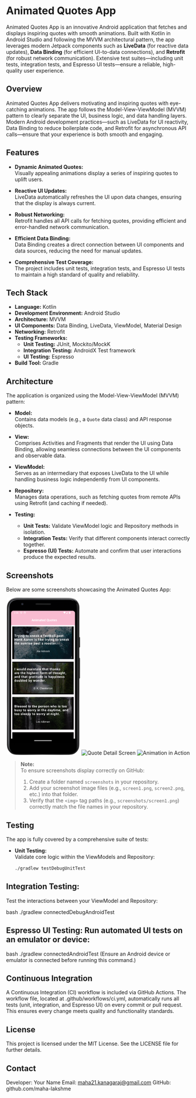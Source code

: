 # Animated Quotes App

Animated Quotes App is an innovative Android application that fetches and displays inspiring quotes with smooth animations. Built with Kotlin in Android Studio and following the MVVM architectural pattern, the app leverages modern Jetpack components such as **LiveData** (for reactive data updates), **Data Binding** (for efficient UI-to-data connections), and **Retrofit** (for robust network communication). Extensive test suites—including unit tests, integration tests, and Espresso UI tests—ensure a reliable, high-quality user experience.

## Overview

Animated Quotes App delivers motivating and inspiring quotes with eye-catching animations. The app follows the Model-View-ViewModel (MVVM) pattern to clearly separate the UI, business logic, and data handling layers. Modern Android development practices—such as LiveData for UI reactivity, Data Binding to reduce boilerplate code, and Retrofit for asynchronous API calls—ensure that your experience is both smooth and engaging.

## Features

- **Dynamic Animated Quotes:**  
  Visually appealing animations display a series of inspiring quotes to uplift users.

- **Reactive UI Updates:**  
  LiveData automatically refreshes the UI upon data changes, ensuring that the display is always current.

- **Robust Networking:**  
  Retrofit handles all API calls for fetching quotes, providing efficient and error-handled network communication.

- **Efficient Data Binding:**  
  Data Binding creates a direct connection between UI components and data sources, reducing the need for manual updates.

- **Comprehensive Test Coverage:**  
  The project includes unit tests, integration tests, and Espresso UI tests to maintain a high standard of quality and reliability.

## Tech Stack

- **Language:** Kotlin  
- **Development Environment:** Android Studio  
- **Architecture:** MVVM  
- **UI Components:** Data Binding, LiveData, ViewModel, Material Design  
- **Networking:** Retrofit  
- **Testing Frameworks:**
  - **Unit Testing:** JUnit, Mockito/MockK  
  - **Integration Testing:** AndroidX Test framework  
  - **UI Testing:** Espresso  
- **Build Tool:** Gradle

## Architecture

The application is organized using the Model-View-ViewModel (MVVM) pattern:

- **Model:**  
  Contains data models (e.g., a `Quote` data class) and API response objects.

- **View:**  
  Comprises Activities and Fragments that render the UI using Data Binding, allowing seamless connections between the UI components and observable data.

- **ViewModel:**  
  Serves as an intermediary that exposes LiveData to the UI while handling business logic independently from UI components.

- **Repository:**  
  Manages data operations, such as fetching quotes from remote APIs using Retrofit (and caching if needed).

- **Testing:**  
  - **Unit Tests:** Validate ViewModel logic and Repository methods in isolation.  
  - **Integration Tests:** Verify that different components interact correctly together.  
  - **Espresso (UI) Tests:** Automate and confirm that user interactions produce the expected results.

## Screenshots

Below are some screenshots showcasing the Animated Quotes App:

<div align="center">
  <img src="screenshots/screen1.png" alt="Home Screen - Animated Quotes" width="200px" />
  <img src="screenshots/screen2.png" alt="Quote Detail Screen" width="200px" />
  <img src="screenshots/screen3.png" alt="Animation in Action" width="200px" />
</div>

> **Note:**  
> To ensure screenshots display correctly on GitHub:  
> 1. Create a folder named `screenshots` in your repository.  
> 2. Add your screenshot image files (e.g., `screen1.png`, `screen2.png`, etc.) into that folder.  
> 3. Verify that the `<img>` tag paths (e.g., `screenshots/screen1.png`) correctly match the file names in your repository.

## Testing

The app is fully covered by a comprehensive suite of tests:

- **Unit Testing:**  
  Validate core logic within the ViewModels and Repository:
  ```bash
  ./gradlew testDebugUnitTest
  
## Integration Testing: 
Test the interactions between your ViewModel and Repository:

bash
./gradlew connectedDebugAndroidTest
## Espresso UI Testing: Run automated UI tests on an emulator or device:

bash
./gradlew connectedAndroidTest
(Ensure an Android device or emulator is connected before running this command.)

## Continuous Integration
A Continuous Integration (CI) workflow is included via GitHub Actions. The workflow file, located at .github/workflows/ci.yml, automatically runs all tests (unit, integration, and Espresso UI) on every commit or pull request. This ensures every change meets quality and functionality standards.

## License
This project is licensed under the MIT License. See the LICENSE file for further details.

## Contact
Developer: Your Name Email: maha21.kanagaraj@gmail.com GitHub: github.com/maha-lakshme
